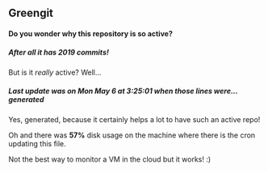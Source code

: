 ## Greengit

#### Do you wonder why this repository is so active?

##### After all it has 2019 commits!

But is it *really* active? Well...

##### Last update was on Mon May 6 at 3:25:01 when those lines were... generated

Yes, generated, because it certainly helps a lot to have such an active repo!

Oh and there was **57%** disk usage on the machine
where there is the cron updating this file.

Not the best way to monitor a VM in the cloud but it works! :)
